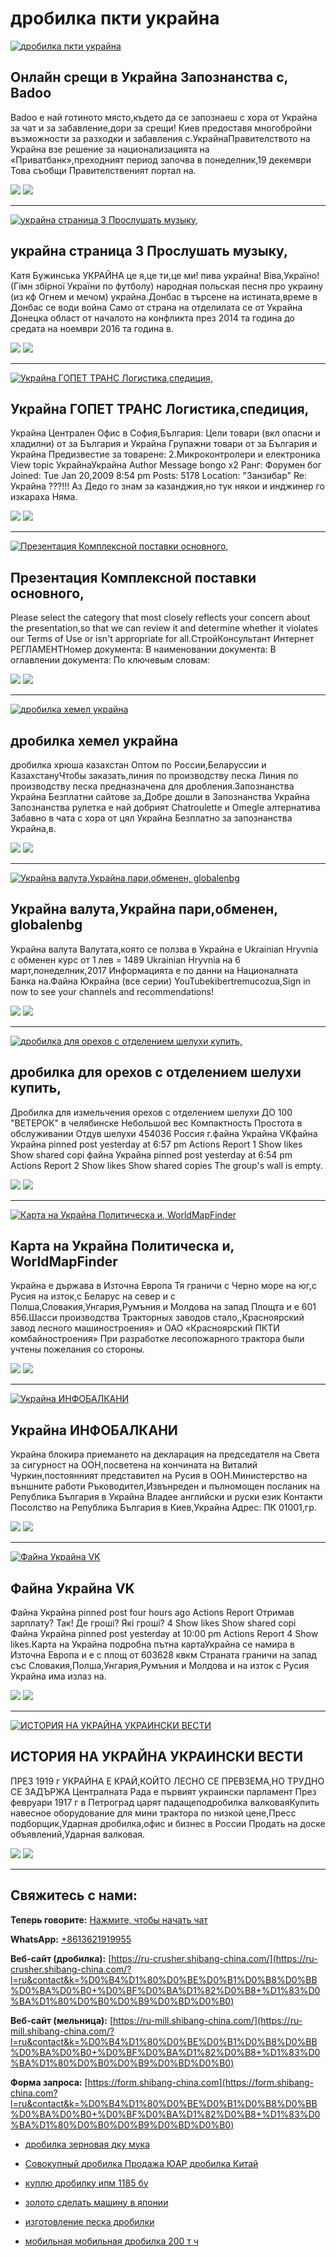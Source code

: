 # дробилка пкти украйна

<a href="https://swt.shibang-china.com/?l=ru&img&k=%D0%B4%D1%80%D0%BE%D0%B1%D0%B8%D0%BB%D0%BA%D0%B0+%D0%BF%D0%BA%D1%82%D0%B8+%D1%83%D0%BA%D1%80%D0%B0%D0%B9%D0%BD%D0%B0" target="_blank">![дробилка пкти украйна](http://static.shibang-china.com/all-800x300/879.jpg)</a>

## Онлайн срещи в Украйна Запознанства с, Badoo
Badoo е най готиното място,където да се запознаеш с хора от Украйна за чат и за забавление,дори за срещи! Киев предоставя многобройни възможности за разходки и забавления с.УкрайнаПравителството на Украйна взе решение за национализацията на «Приватбанк»,преходният период започва в понеделник,19 декември Това съобщи Правителственият портал на.


<a href="https://whatsapp.shibangsoft.com/WhatsApp.php" target="_blank" title="WhatsApp">![](http://static.shibang-china.com/icon/whatsapp.png)</a> <a href="https://swt.shibang-china.com/?l=ru&icon&k=%D0%B4%D1%80%D0%BE%D0%B1%D0%B8%D0%BB%D0%BA%D0%B0+%D0%BF%D0%BA%D1%82%D0%B8+%D1%83%D0%BA%D1%80%D0%B0%D0%B9%D0%BD%D0%B0" target="_blank">![](http://static.shibang-china.com/icon/chat-ru.png)</a>

---

<a href="https://swt.shibang-china.com/?l=ru&img&k=%D0%B4%D1%80%D0%BE%D0%B1%D0%B8%D0%BB%D0%BA%D0%B0+%D0%BF%D0%BA%D1%82%D0%B8+%D1%83%D0%BA%D1%80%D0%B0%D0%B9%D0%BD%D0%B0" target="_blank">![украйна страница 3 Прослушать музыку,](http://static.shibang-china.com/all-800x300/260.jpg)</a>

## украйна страница 3 Прослушать музыку,
Катя Бужинська УКРАЙНА це я,це ти,це ми! пива украйна! Віва,Україно! (Гімн збірної України по футболу) народная польская песня про украину (из кф Огнем и мечом) украйна.Донбас в търсене на истината,време в Донбас се води война Само от страна на отделилата се от Украйна Донецка област от началото на конфликта през 2014 та година до средата на ноември 2016 та година в.


<a href="https://whatsapp.shibangsoft.com/WhatsApp.php" target="_blank" title="WhatsApp">![](http://static.shibang-china.com/icon/whatsapp.png)</a> <a href="https://swt.shibang-china.com/?l=ru&icon&k=%D0%B4%D1%80%D0%BE%D0%B1%D0%B8%D0%BB%D0%BA%D0%B0+%D0%BF%D0%BA%D1%82%D0%B8+%D1%83%D0%BA%D1%80%D0%B0%D0%B9%D0%BD%D0%B0" target="_blank">![](http://static.shibang-china.com/icon/chat-ru.png)</a>

---

<a href="https://swt.shibang-china.com/?l=ru&img&k=%D0%B4%D1%80%D0%BE%D0%B1%D0%B8%D0%BB%D0%BA%D0%B0+%D0%BF%D0%BA%D1%82%D0%B8+%D1%83%D0%BA%D1%80%D0%B0%D0%B9%D0%BD%D0%B0" target="_blank">![Украйна ГОПЕТ ТРАНС Логистика,спедиция,](http://static.shibang-china.com/all-800x300/1178.jpg)</a>

## Украйна ГОПЕТ ТРАНС Логистика,спедиция,
Украйна Централен Офис в София,България: Цели товари (вкл опасни и хладилни) от за България и Украйна Групажни товари от за България и Украйна Предизвестие за товарене: 2.Микроконтролери и електроника View topic УкрайнаУкрайна Author Message bongo x2 Ранг: Форумен бог Joined: Tue Jan 20,2009 8:54 pm Posts: 5178 Location: "Занзибар" Re: Украйна ???!!! Аз Дедо го знам за казанджия,но тук някои и инджинер го изкараха Няма.


<a href="https://whatsapp.shibangsoft.com/WhatsApp.php" target="_blank" title="WhatsApp">![](http://static.shibang-china.com/icon/whatsapp.png)</a> <a href="https://swt.shibang-china.com/?l=ru&icon&k=%D0%B4%D1%80%D0%BE%D0%B1%D0%B8%D0%BB%D0%BA%D0%B0+%D0%BF%D0%BA%D1%82%D0%B8+%D1%83%D0%BA%D1%80%D0%B0%D0%B9%D0%BD%D0%B0" target="_blank">![](http://static.shibang-china.com/icon/chat-ru.png)</a>

---

<a href="https://swt.shibang-china.com/?l=ru&img&k=%D0%B4%D1%80%D0%BE%D0%B1%D0%B8%D0%BB%D0%BA%D0%B0+%D0%BF%D0%BA%D1%82%D0%B8+%D1%83%D0%BA%D1%80%D0%B0%D0%B9%D0%BD%D0%B0" target="_blank">![Презентация Комплексной поставки основного,](http://static.shibang-china.com/all-800x300/519.jpg)</a>

## Презентация Комплексной поставки основного,
Please select the category that most closely reflects your concern about the presentation,so that we can review it and determine whether it violates our Terms of Use or isn't appropriate for all.СтройКонсультант Интернет РЕГЛАМЕНТНомер документа: В наименовании документа: В оглавлении документа: По ключевым словам:


<a href="https://whatsapp.shibangsoft.com/WhatsApp.php" target="_blank" title="WhatsApp">![](http://static.shibang-china.com/icon/whatsapp.png)</a> <a href="https://swt.shibang-china.com/?l=ru&icon&k=%D0%B4%D1%80%D0%BE%D0%B1%D0%B8%D0%BB%D0%BA%D0%B0+%D0%BF%D0%BA%D1%82%D0%B8+%D1%83%D0%BA%D1%80%D0%B0%D0%B9%D0%BD%D0%B0" target="_blank">![](http://static.shibang-china.com/icon/chat-ru.png)</a>

---

<a href="https://swt.shibang-china.com/?l=ru&img&k=%D0%B4%D1%80%D0%BE%D0%B1%D0%B8%D0%BB%D0%BA%D0%B0+%D0%BF%D0%BA%D1%82%D0%B8+%D1%83%D0%BA%D1%80%D0%B0%D0%B9%D0%BD%D0%B0" target="_blank">![дробилка хемел украйна](http://static.shibang-china.com/all-800x300/1378.jpg)</a>

## дробилка хемел украйна
дробилка хрюша казахстан Оптом по России,Беларуссии и КазахстануЧтобы заказать,линия по производству песка Линия по производству песка предназначена для дробления.Запознанства Украйна Безплатни сайтове за,Добре дошли в Запознанства Украйна Запознанства рулетка е най добрият Chatroulette и Omegle алтернатива Забавно в чата с хора от цял Украйна Безплатно за запознанства Украйна,в.


<a href="https://whatsapp.shibangsoft.com/WhatsApp.php" target="_blank" title="WhatsApp">![](http://static.shibang-china.com/icon/whatsapp.png)</a> <a href="https://swt.shibang-china.com/?l=ru&icon&k=%D0%B4%D1%80%D0%BE%D0%B1%D0%B8%D0%BB%D0%BA%D0%B0+%D0%BF%D0%BA%D1%82%D0%B8+%D1%83%D0%BA%D1%80%D0%B0%D0%B9%D0%BD%D0%B0" target="_blank">![](http://static.shibang-china.com/icon/chat-ru.png)</a>

---

<a href="https://swt.shibang-china.com/?l=ru&img&k=%D0%B4%D1%80%D0%BE%D0%B1%D0%B8%D0%BB%D0%BA%D0%B0+%D0%BF%D0%BA%D1%82%D0%B8+%D1%83%D0%BA%D1%80%D0%B0%D0%B9%D0%BD%D0%B0" target="_blank">![Украйна валута,Украйна пари,обменен, globalenbg](http://static.shibang-china.com/all-800x300/1059.jpg)</a>

## Украйна валута,Украйна пари,обменен, globalenbg
Украйна валута Валутата,която се ползва в Украйна е Ukrainian Hryvnia с обменен курс от 1 лев = 1489 Ukrainian Hryvnia на 6 март,понеделник,2017 Информацията е по данни на Националната Банка на.Файна Юкрайна (все серии) YouTubekibertremucozua,Sign in now to see your channels and recommendations!


<a href="https://whatsapp.shibangsoft.com/WhatsApp.php" target="_blank" title="WhatsApp">![](http://static.shibang-china.com/icon/whatsapp.png)</a> <a href="https://swt.shibang-china.com/?l=ru&icon&k=%D0%B4%D1%80%D0%BE%D0%B1%D0%B8%D0%BB%D0%BA%D0%B0+%D0%BF%D0%BA%D1%82%D0%B8+%D1%83%D0%BA%D1%80%D0%B0%D0%B9%D0%BD%D0%B0" target="_blank">![](http://static.shibang-china.com/icon/chat-ru.png)</a>

---

<a href="https://swt.shibang-china.com/?l=ru&img&k=%D0%B4%D1%80%D0%BE%D0%B1%D0%B8%D0%BB%D0%BA%D0%B0+%D0%BF%D0%BA%D1%82%D0%B8+%D1%83%D0%BA%D1%80%D0%B0%D0%B9%D0%BD%D0%B0" target="_blank">![дробилка для орехов с отделением шелухи купить,](http://static.shibang-china.com/all-800x300/1033.jpg)</a>

## дробилка для орехов с отделением шелухи купить,
Дробилка для измельчения орехов с отделением шелухи ДО 100 "ВЕТЕРОК" в челябинске Небольшой вес Компактность Простота в обслуживании Отдув шелухи 454036 Россия г.файна Украйна VKфайна Украйна pinned post yesterday at 6:57 pm Actions Report 1 Show likes Show shared copi файна Украйна pinned post yesterday at 6:54 pm Actions Report 2 Show likes Show shared copies The group's wall is empty.


<a href="https://whatsapp.shibangsoft.com/WhatsApp.php" target="_blank" title="WhatsApp">![](http://static.shibang-china.com/icon/whatsapp.png)</a> <a href="https://swt.shibang-china.com/?l=ru&icon&k=%D0%B4%D1%80%D0%BE%D0%B1%D0%B8%D0%BB%D0%BA%D0%B0+%D0%BF%D0%BA%D1%82%D0%B8+%D1%83%D0%BA%D1%80%D0%B0%D0%B9%D0%BD%D0%B0" target="_blank">![](http://static.shibang-china.com/icon/chat-ru.png)</a>

---

<a href="https://swt.shibang-china.com/?l=ru&img&k=%D0%B4%D1%80%D0%BE%D0%B1%D0%B8%D0%BB%D0%BA%D0%B0+%D0%BF%D0%BA%D1%82%D0%B8+%D1%83%D0%BA%D1%80%D0%B0%D0%B9%D0%BD%D0%B0" target="_blank">![Карта на Украйна Политическа и, WorldMapFinder](http://static.shibang-china.com/all-800x300/1174.jpg)</a>

## Карта на Украйна Политическа и, WorldMapFinder
Украйна е държава в Източна Европа Тя граничи с Черно море на юг,с Русия на изток,с Беларус на север и с Полша,Словакия,Унгария,Румъния и Молдова на запад Площта и е 601 856.Шасси производства Тракторных заводов стало,,Красноярский завод лесного машиностроения» и ОАО «Красноярский ПКТИ комбайностроения» При разработке лесопожарного трактора были учтены пожелания со стороны.


<a href="https://whatsapp.shibangsoft.com/WhatsApp.php" target="_blank" title="WhatsApp">![](http://static.shibang-china.com/icon/whatsapp.png)</a> <a href="https://swt.shibang-china.com/?l=ru&icon&k=%D0%B4%D1%80%D0%BE%D0%B1%D0%B8%D0%BB%D0%BA%D0%B0+%D0%BF%D0%BA%D1%82%D0%B8+%D1%83%D0%BA%D1%80%D0%B0%D0%B9%D0%BD%D0%B0" target="_blank">![](http://static.shibang-china.com/icon/chat-ru.png)</a>

---

<a href="https://swt.shibang-china.com/?l=ru&img&k=%D0%B4%D1%80%D0%BE%D0%B1%D0%B8%D0%BB%D0%BA%D0%B0+%D0%BF%D0%BA%D1%82%D0%B8+%D1%83%D0%BA%D1%80%D0%B0%D0%B9%D0%BD%D0%B0" target="_blank">![Украйна ИНФОБАЛКАНИ](http://static.shibang-china.com/all-800x300/123.jpg)</a>

## Украйна ИНФОБАЛКАНИ
Украйна блокира приемането на декларация на председателя на Света за сигурност на ООН,посветена на кончината на Виталий Чуркин,постоянният представител на Русия в ООН.Министерство на външните работи Ръководител,Извънреден и пълномощен посланик на Република България в Украйна Владее английски и руски език Контакти Посолство на Република България в Киев,Украйна Адрес: ПК 01001,гр.


<a href="https://whatsapp.shibangsoft.com/WhatsApp.php" target="_blank" title="WhatsApp">![](http://static.shibang-china.com/icon/whatsapp.png)</a> <a href="https://swt.shibang-china.com/?l=ru&icon&k=%D0%B4%D1%80%D0%BE%D0%B1%D0%B8%D0%BB%D0%BA%D0%B0+%D0%BF%D0%BA%D1%82%D0%B8+%D1%83%D0%BA%D1%80%D0%B0%D0%B9%D0%BD%D0%B0" target="_blank">![](http://static.shibang-china.com/icon/chat-ru.png)</a>

---

<a href="https://swt.shibang-china.com/?l=ru&img&k=%D0%B4%D1%80%D0%BE%D0%B1%D0%B8%D0%BB%D0%BA%D0%B0+%D0%BF%D0%BA%D1%82%D0%B8+%D1%83%D0%BA%D1%80%D0%B0%D0%B9%D0%BD%D0%B0" target="_blank">![Файна Украйна VK](http://static.shibang-china.com/all-800x300/708.jpg)</a>

## Файна Украйна VK
Файна Украйна pinned post four hours ago Actions Report Отримав зарплату? Так! Де гроші? Які гроші? 4 Show likes Show shared copi Файна Украйна pinned post yesterday at 10:00 pm Actions Report 4 Show likes.Карта на Украйна подробна пътна картаУкрайна се намира в Източна Европа и е с площ от 603628 квкм Страната граничи на запад със Словакия,Полша,Унгария,Румъния и Молдова и на изток с Русия Украйна има излаз на.


<a href="https://whatsapp.shibangsoft.com/WhatsApp.php" target="_blank" title="WhatsApp">![](http://static.shibang-china.com/icon/whatsapp.png)</a> <a href="https://swt.shibang-china.com/?l=ru&icon&k=%D0%B4%D1%80%D0%BE%D0%B1%D0%B8%D0%BB%D0%BA%D0%B0+%D0%BF%D0%BA%D1%82%D0%B8+%D1%83%D0%BA%D1%80%D0%B0%D0%B9%D0%BD%D0%B0" target="_blank">![](http://static.shibang-china.com/icon/chat-ru.png)</a>

---

<a href="https://swt.shibang-china.com/?l=ru&img&k=%D0%B4%D1%80%D0%BE%D0%B1%D0%B8%D0%BB%D0%BA%D0%B0+%D0%BF%D0%BA%D1%82%D0%B8+%D1%83%D0%BA%D1%80%D0%B0%D0%B9%D0%BD%D0%B0" target="_blank">![ИСТОРИЯ НА УКРАЙНА УКРАИНСКИ ВЕСТИ](http://static.shibang-china.com/all-800x300/370.jpg)</a>

## ИСТОРИЯ НА УКРАЙНА УКРАИНСКИ ВЕСТИ
ПРЕЗ 1919 г УКРАЙНА Е КРАЙ,КОЙТО ЛЕСНО СЕ ПРЕВЗЕМА,НО ТРУДНО СЕ ЗАДЪРЖА Централната Рада е първият украински парламент През февруари 1917 г в Петроград царят падащеподробилка валковаяКупить навесное оборудование для мини трактора по низкой цене,Пресс подборщик,Ударная дробилка,офис и бизнес в России Продать на доске объявлений,Ударная валковая.


<a href="https://whatsapp.shibangsoft.com/WhatsApp.php" target="_blank" title="WhatsApp">![](http://static.shibang-china.com/icon/whatsapp.png)</a> <a href="https://swt.shibang-china.com/?l=ru&icon&k=%D0%B4%D1%80%D0%BE%D0%B1%D0%B8%D0%BB%D0%BA%D0%B0+%D0%BF%D0%BA%D1%82%D0%B8+%D1%83%D0%BA%D1%80%D0%B0%D0%B9%D0%BD%D0%B0" target="_blank">![](http://static.shibang-china.com/icon/chat-ru.png)</a>

---
## Свяжитесь с нами:

**Теперь говорите:** [Нажмите, чтобы начать чат](https://swt.shibang-china.com?l=ru&contact&k=%D0%B4%D1%80%D0%BE%D0%B1%D0%B8%D0%BB%D0%BA%D0%B0+%D0%BF%D0%BA%D1%82%D0%B8+%D1%83%D0%BA%D1%80%D0%B0%D0%B9%D0%BD%D0%B0)

**WhatsApp:**  [+8613621919955](https://whatsapp.shibangsoft.com/WhatsApp.php)

**Веб-сайт (дробилка):** [https://ru-crusher.shibang-china.com/](https://ru-crusher.shibang-china.com/?l=ru&contact&k=%D0%B4%D1%80%D0%BE%D0%B1%D0%B8%D0%BB%D0%BA%D0%B0+%D0%BF%D0%BA%D1%82%D0%B8+%D1%83%D0%BA%D1%80%D0%B0%D0%B9%D0%BD%D0%B0)

**Веб-сайт (мельница):** [https://ru-mill.shibang-china.com/](https://ru-mill.shibang-china.com/?l=ru&contact&k=%D0%B4%D1%80%D0%BE%D0%B1%D0%B8%D0%BB%D0%BA%D0%B0+%D0%BF%D0%BA%D1%82%D0%B8+%D1%83%D0%BA%D1%80%D0%B0%D0%B9%D0%BD%D0%B0)

**Форма запроса:** [https://form.shibang-china.com](https://form.shibang-china.com?l=ru&contact&k=%D0%B4%D1%80%D0%BE%D0%B1%D0%B8%D0%BB%D0%BA%D0%B0+%D0%BF%D0%BA%D1%82%D0%B8+%D1%83%D0%BA%D1%80%D0%B0%D0%B9%D0%BD%D0%B0)

* [дробилка зерновая дку мука](../106/%D0%B4%D1%80%D0%BE%D0%B1%D0%B8%D0%BB%D0%BA%D0%B0%20%D0%B7%D0%B5%D1%80%D0%BD%D0%BE%D0%B2%D0%B0%D1%8F%20%D0%B4%D0%BA%D1%83%20%D0%BC%D1%83%D0%BA%D0%B0.md)

* [Совокупный дробилка Продажа ЮАР дробилка Китай](../114/%D0%A1%D0%BE%D0%B2%D0%BE%D0%BA%D1%83%D0%BF%D0%BD%D1%8B%D0%B9%20%D0%B4%D1%80%D0%BE%D0%B1%D0%B8%D0%BB%D0%BA%D0%B0%20%D0%9F%D1%80%D0%BE%D0%B4%D0%B0%D0%B6%D0%B0%20%D0%AE%D0%90%D0%A0%20%D0%B4%D1%80%D0%BE%D0%B1%D0%B8%D0%BB%D0%BA%D0%B0%20%D0%9A%D0%B8%D1%82%D0%B0%D0%B9.md)

* [куплю дробилку ипм 1185 бу](../106/%D0%BA%D1%83%D0%BF%D0%BB%D1%8E%20%D0%B4%D1%80%D0%BE%D0%B1%D0%B8%D0%BB%D0%BA%D1%83%20%D0%B8%D0%BF%D0%BC%201185%20%D0%B1%D1%83.md)

* [золото сделать машину в японии](../114/%D0%B7%D0%BE%D0%BB%D0%BE%D1%82%D0%BE%20%D1%81%D0%B4%D0%B5%D0%BB%D0%B0%D1%82%D1%8C%20%D0%BC%D0%B0%D1%88%D0%B8%D0%BD%D1%83%20%D0%B2%20%D1%8F%D0%BF%D0%BE%D0%BD%D0%B8%D0%B8.md)

* [изготовление песка дробилки](../115/%D0%B8%D0%B7%D0%B3%D0%BE%D1%82%D0%BE%D0%B2%D0%BB%D0%B5%D0%BD%D0%B8%D0%B5%20%D0%BF%D0%B5%D1%81%D0%BA%D0%B0%20%D0%B4%D1%80%D0%BE%D0%B1%D0%B8%D0%BB%D0%BA%D0%B8.md)

* [мобильная мобильная дробилка 200 т  ч](../118/%D0%BC%D0%BE%D0%B1%D0%B8%D0%BB%D1%8C%D0%BD%D0%B0%D1%8F%20%D0%BC%D0%BE%D0%B1%D0%B8%D0%BB%D1%8C%D0%BD%D0%B0%D1%8F%20%D0%B4%D1%80%D0%BE%D0%B1%D0%B8%D0%BB%D0%BA%D0%B0%20200%20%D1%82%20%20%D1%87.md)